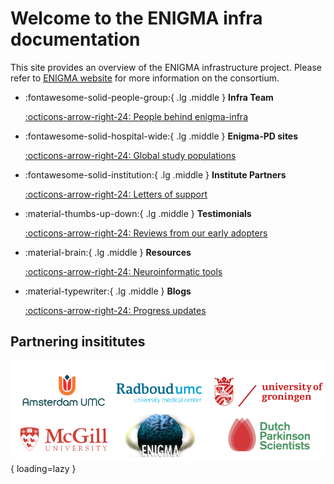# Welcome to the ENIGMA infra documentation

This site provides an overview of the ENIGMA infrastructure project. Please refer to [ENIGMA website](https://enigma.ini.usc.edu/about-2/) for more information on the consortium. 

<div class="grid cards" markdown>

-   :fontawesome-solid-people-group:{ .lg .middle } __Infra Team__
    

    [:octicons-arrow-right-24: People behind enigma-infra](team/people)

-   :fontawesome-solid-hospital-wide:{ .lg .middle } __Enigma-PD sites__
    

    [:octicons-arrow-right-24: Global study populations](wg/e_pd)

-   :fontawesome-solid-institution:{ .lg .middle } __Institute Partners__
    

    [:octicons-arrow-right-24: Letters of support](partners/LoS)

-   :material-thumbs-up-down:{ .lg .middle } __Testimonials__
    

    [:octicons-arrow-right-24: Reviews from our early adopters](reviews/testimonials)

-   :material-brain:{ .lg .middle } __Resources__
    

    [:octicons-arrow-right-24: Neuroinformatic tools](resources/open_science_toolstack)

-   :material-typewriter:{ .lg .middle } __Blogs__
    

    [:octicons-arrow-right-24: Progress updates](blog)

</div>


## **Partnering insititutes**

![logos](./logos/Logo_Strip.png){ loading=lazy }
